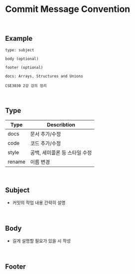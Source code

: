 # **Commit Message Convention**


<br>

## **Example**  


```
type: subject

body (optional)

footer (optional)
``` 

```
docs: Arrays, Structures and Unions

CSE3030 2강 강의 정리

```  
<br>

## **Type**

| Type | Describtion |
| --- | --- |
| docs | 문서 추가/수정 |
| code | 코드 추가/수정 |
| style | 공백, 세미콜론 등 스타일 수정 |
| rename | 이름 변경 |  

<br>

## **Subject**

- 커밋의 작업 내용 간략히 설명  

<br>

## **Body**

- 길게 설명할 필요가 있을 시 작성  

<br>

## **Footer**
